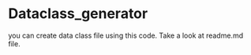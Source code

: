 # Dataclass_generator
you can create data class file using this code. Take a look at readme.md file.
